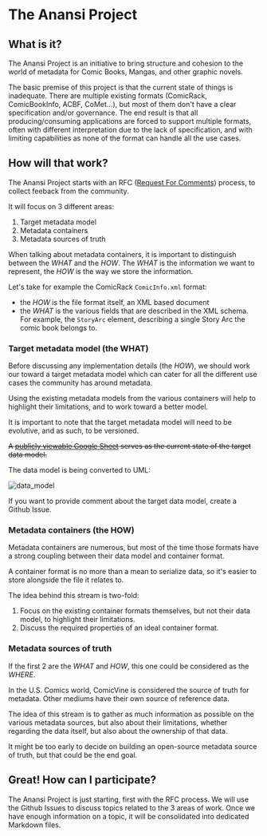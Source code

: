 # The Anansi Project

## What is it?

The Anansi Project is an initiative to bring structure and cohesion to the world of metadata for Comic Books, Mangas, and other graphic novels.

The basic premise of this project is that the current state of things is inadequate. There are multiple existing formats (ComicRack, ComicBookInfo, ACBF, CoMet…), but most of them don't have a clear specification and/or governance. The end result is that all producing/consuming applications are forced to support multiple formats, often with different interpretation due to the lack of specification, and with limiting capabilities as none of the format can handle all the use cases.

## How will that work?

The Anansi Project starts with an RFC ([Request For Comments](https://en.wikipedia.org/wiki/Request_for_Comments)) process, to collect feeback from the community.

It will focus on 3 different areas:
1. Target metadata model
2. Metadata containers
3. Metadata sources of truth

When talking about metadata containers, it is important to distinguish between the _WHAT_ and the _HOW_. The _WHAT_ is the information we want to represent, the _HOW_ is the way we store the information.

Let's take for example the ComicRack `ComicInfo.xml` format:
- the _HOW_ is the file format itself, an XML based document
- the _WHAT_ is the various fields that are described in the XML schema. For example, the `StoryArc` element, describing a single Story Arc the comic book belongs to.

### Target metadata model (the WHAT)

Before discussing any implementation details (the _HOW_), we should work our toward a target metadata model which can cater for all the different use cases the community has around metadata.

Using the existing metadata models from the various containers will help to highlight their limitations, and to work toward a better model.

It is important to note that the target metadata model will need to be evolutive, and as such, to be versioned.

~~A [publicly viewable Google Sheet](https://docs.google.com/spreadsheets/d/1c8Jdu997crtlHzYlCdQ-cAHTfRtSB3eHV4GOhNBVcJM/edit?usp=sharing) serves as the current state of the target data model.~~

The data model is being converted to UML:

![data_model](http://www.plantuml.com/plantuml/proxy?cache=no&src=https://raw.github.com/anansi-project/rfcs/master/uml/datamodel.puml)

If you want to provide comment about the target data model, create a Github Issue.

### Metadata containers (the HOW)

Metadata containers are numerous, but most of the time those formats have a strong coupling between their data model and container format.

A container format is no more than a mean to serialize data, so it's easier to store alongside the file it relates to.

The idea behind this stream is two-fold:
1. Focus on the existing container formats themselves, but not their data model, to highlight their limitations.
2. Discuss the required properties of an ideal container format.

### Metadata sources of truth

If the first 2 are the _WHAT_ and _HOW_, this one could be considered as the _WHERE_.

In the U.S. Comics world, ComicVine is considered the source of truth for metadata. Other mediums have their own source of reference data.

The idea of this stream is to gather as much information as possible on the various metadata sources, but also about their limitations, whether regarding the data itself, but also about the ownership of that data.

It might be too early to decide on building an open-source metadata source of truth, but that could be the end goal.

## Great! How can I participate?

The Anansi Project is just starting, first with the RFC process. We will use the Github Issues to discuss topics related to the 3 areas of work. Once we have enough information on a topic, it will be consolidated into dedicated Markdown files.